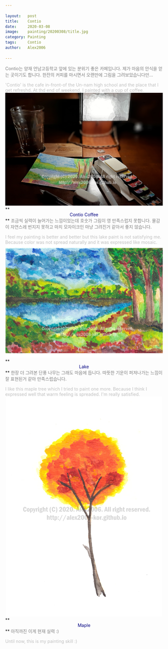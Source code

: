 ```yaml
---

layout:   post
title:    Contio
date:     2020-03-08
image:    painting/20200308/title.jpg
category: Painting
tags:     Contio
author:   Alex2006

---
```


<span style="color:gray">
	Contio는 양재 언남고등학교 앞에 있는 분위기 좋은 카페입니다.
	제가 마음의 안식을 얻는 곳이기도 합니다.
	한잔의 커피를 마시면서 오랜만에 그림을 그려보았습니다만...
</span>

>
<span style="color:silver">
	'Contio' is the cafe in-front-of the Un-nam high school and the place that I get refreshd.
	At thd end of weekend, I painted with a cup of coffee.
</span>

<center>
	<img src="/images/painting/20200308/contio.jpg">
</center>
**<center><span style="color:navy">Contio Coffee</span></center>** 

<span style="color:gray">
	조금씩 실력이 늘어가는 느낌이었는데 호숫가 그림이 영 만족스럽지 못합니다.
	물감이 자연스레 번지지 못하고 마치 모자이크인 마냥 그려진거 같아서 좋지 않습니다.
</span>

>
<span style="color:silver">
	I feel my painting is better and better but this lake paint is not satisfying me.
	Because color was not spread naturally and it was expressed like mosaic.
</span>

<center>
	<img src="/images/painting/20200308/romantic.jpg">
</center>
**<center><span style="color:navy">Lake</span></center>** 

<span style="color:gray">
	한장 더 그려본 단풍 나무는 그래도 마음에 듭니다.
	따뜻한 기운이 퍼져나가는 느낌이 잘 표현된거 같아 만족스럽습니다.
</span>

>
<span style="color:silver">
	I like this maple tree which I tried to paint one more.
	Because I think I expressed well that warm feeling is spreaded.
	I'm really satisfied.
</span>

<center>
	<img src="/images/painting/20200308/flower.jpg">
</center>
**<center><span style="color:navy">Maple</span></center>**

<span style="color:gray">
	아직까진 이게 현재 실력 :)
</span>

>
<span style="color:silver">
	Until now, this is my painting skill :)
</span>
